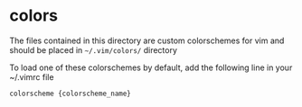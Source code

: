 # colors

The files contained in this directory are custom colorschemes for vim and should be placed in `~/.vim/colors/` directory

To load one of these colorschemes by default, add the following line in your ~/.vimrc file
```
colorscheme {colorscheme_name}
```
